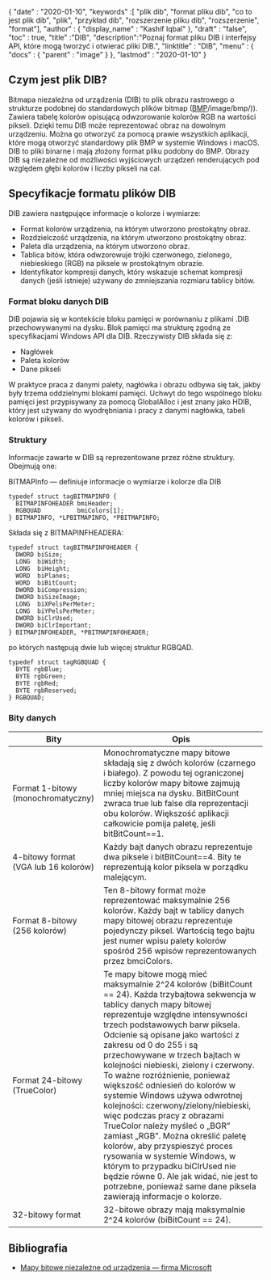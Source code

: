 {
  "date" : "2020-01-10",
  "keywords" :[ "plik dib", "format pliku dib", "co to jest plik dib", "plik", "przykład dib", "rozszerzenie pliku dib", "rozszerzenie", "format"],
  "author" : {
    "display_name" : "Kashif Iqbal"
},
  "draft" : "false",
  "toc" : true,
  "title" :"DIB",
  "description":"Poznaj format pliku DIB i interfejsy API, które mogą tworzyć i otwierać pliki DIB.",
  "linktitle" : "DIB",
  "menu" : {
    "docs" : {
      "parent" : "image"
}
},
  "lastmod" : "2020-01-10"
}

## Czym jest plik DIB?

Bitmapa niezależna od urządzenia (DIB) to plik obrazu rastrowego o strukturze podobnej do standardowych plików bitmap ([BMP]()/image/bmp/)). Zawiera tabelę kolorów opisującą odwzorowanie kolorów RGB na wartości pikseli. Dzięki temu DIB może reprezentować obraz na dowolnym urządzeniu. Można go otworzyć za pomocą prawie wszystkich aplikacji, które mogą otworzyć standardowy plik BMP w systemie Windows i macOS. DIB to pliki binarne i mają złożony format pliku podobny do BMP. Obrazy DIB są niezależne od możliwości wyjściowych urządzeń renderujących pod względem głębi kolorów i liczby pikseli na cal.

## Specyfikacje formatu plików DIB ##
DIB zawiera następujące informacje o kolorze i wymiarze:

* Format kolorów urządzenia, na którym utworzono prostokątny obraz.
* Rozdzielczość urządzenia, na którym utworzono prostokątny obraz.
* Paleta dla urządzenia, na którym utworzono obraz.
* Tablica bitów, która odwzorowuje trójki czerwonego, zielonego, niebieskiego (RGB) na piksele w prostokątnym obrazie.
* Identyfikator kompresji danych, który wskazuje schemat kompresji danych (jeśli istnieje) używany do zmniejszania rozmiaru tablicy bitów.

### Format bloku danych DIB ###

DIB pojawia się w kontekście bloku pamięci w porównaniu z plikami .DIB przechowywanymi na dysku. Blok pamięci ma strukturę zgodną ze specyfikacjami Windows API dla DIB. Rzeczywisty DIB składa się z:
* Nagłówek
* Paleta kolorów
* Dane pikseli

W praktyce praca z danymi palety, nagłówka i obrazu odbywa się tak, jakby były trzema oddzielnymi blokami pamięci. Uchwyt do tego wspólnego bloku pamięci jest przypisywany za pomocą GlobalAlloc i jest znany jako HDIB, który jest używany do wyodrębniania i pracy z danymi nagłówka, tabeli kolorów i pikseli.

### Struktury ###
Informacje zawarte w DIB są reprezentowane przez różne struktury. Obejmują one:

BITMAPInfo — definiuje informacje o wymiarze i kolorze dla DIB
```
typedef struct tagBITMAPINFO {
  BITMAPINFOHEADER bmiHeader;
  RGBQUAD          bmiColors[1];
} BITMAPINFO, *LPBITMAPINFO, *PBITMAPINFO;
```
Składa się z BITMAPINFHEADERA:

```
typedef struct tagBITMAPINFOHEADER {
  DWORD biSize;
  LONG  biWidth;
  LONG  biHeight;
  WORD  biPlanes;
  WORD  biBitCount;
  DWORD biCompression;
  DWORD biSizeImage;
  LONG  biXPelsPerMeter;
  LONG  biYPelsPerMeter;
  DWORD biClrUsed;
  DWORD biClrImportant;
} BITMAPINFOHEADER, *PBITMAPINFOHEADER;
```
po których następują dwie lub więcej struktur RGBQAD.

```
typedef struct tagRGBQUAD {
  BYTE rgbBlue;
  BYTE rgbGreen;
  BYTE rgbRed;
  BYTE rgbReserved;
} RGBQUAD;
```
### Bity danych ###
|Bity|Opis|
---|---|
|Format 1-bitowy (monochromatyczny)|Monochromatyczne mapy bitowe składają się z dwóch kolorów (czarnego i białego). Z powodu tej ograniczonej liczby kolorów mapy bitowe zajmują mniej miejsca na dysku. BitBitCount zwraca true lub false dla reprezentacji obu kolorów. Większość aplikacji całkowicie pomija paletę, jeśli bitBitCount==1.
|4-bitowy format (VGA lub 16 kolorów)|Każdy bajt danych obrazu reprezentuje dwa piksele i bitBitCount==4. Bity te reprezentują kolor piksela w porządku malejącym.
|Format 8-bitowy (256 kolorów)|Ten 8-bitowy format może reprezentować maksymalnie 256 kolorów. Każdy bajt w tablicy danych mapy bitowej obrazu reprezentuje pojedynczy piksel. Wartością tego bajtu jest numer wpisu palety kolorów spośród 256 wpisów reprezentowanych przez bmciColors.
|Format 24-bitowy (TrueColor)|Te mapy bitowe mogą mieć maksymalnie 2^24 kolorów (biBitCount == 24). Każda trzybajtowa sekwencja w tablicy danych mapy bitowej reprezentuje względne intensywności trzech podstawowych barw piksela. Odcienie są opisane jako wartości z zakresu od 0 do 255 i są przechowywane w trzech bajtach w kolejności niebieski, zielony i czerwony. To ważne rozróżnienie, ponieważ większość odniesień do kolorów w systemie Windows używa odwrotnej kolejności: czerwony/zielony/niebieski, więc podczas pracy z obrazami TrueColor należy myśleć o „BGR” zamiast „RGB”. Można określić paletę kolorów, aby przyspieszyć proces rysowania w systemie Windows, w którym to przypadku biClrUsed nie będzie równe 0. Ale jak widać, nie jest to potrzebne, ponieważ same dane piksela zawierają informacje o kolorze.
|32-bitowy format|32-bitowe obrazy mają maksymalnie 2^24 kolorów (biBitCount == 24).

## Bibliografia ##
* [Mapy bitowe niezależne od urządzenia — firma Microsoft](https://learn.microsoft.com/en-us/windows/win32/gdi/device-independent-bitmaps)

